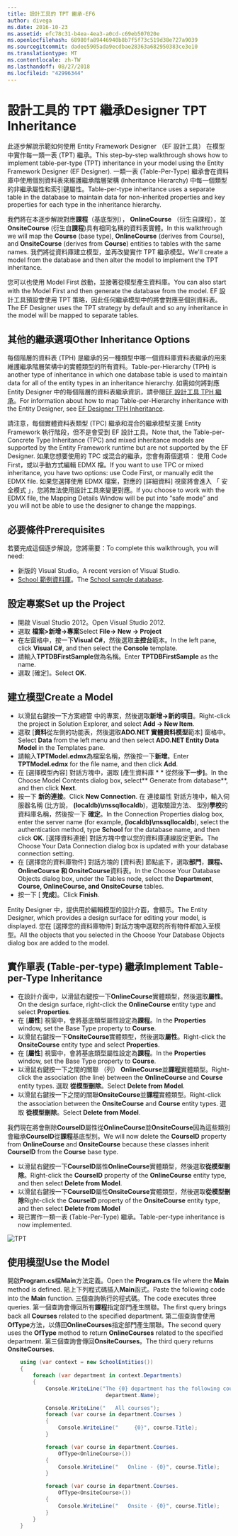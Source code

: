 ```yaml
---
title: 設計工具的 TPT 繼承-EF6
author: divega
ms.date: 2016-10-23
ms.assetid: efc78c31-b4ea-4ea3-a0cd-c69eb507020e
ms.openlocfilehash: 68980fa89446940b8b7f5f73c519d38e727a9039
ms.sourcegitcommit: dadee5905ada9ecdbae28363a682950383ce3e10
ms.translationtype: MT
ms.contentlocale: zh-TW
ms.lasthandoff: 08/27/2018
ms.locfileid: "42996344"
---
```

# <a name="designer-tpt-inheritance"></a><span data-ttu-id="cd920-102">設計工具的 TPT 繼承</span><span class="sxs-lookup"><span data-stu-id="cd920-102">Designer TPT Inheritance</span></span>
<span data-ttu-id="cd920-103">此逐步解說示範如何使用 Entity Framework Designer （EF 設計工具） 在模型中實作每一類一表 (TPT) 繼承。</span><span class="sxs-lookup"><span data-stu-id="cd920-103">This step-by-step walkthrough shows how to implement table-per-type (TPT) inheritance in your model using the Entity Framework Designer (EF Designer).</span></span> <span data-ttu-id="cd920-104">一類一表 (Table-Per-Type) 繼承會在資料庫中使用個別資料表來維護繼承階層架構 (Inheritance Hierarchy) 中每一個類型的非繼承屬性和索引鍵屬性。</span><span class="sxs-lookup"><span data-stu-id="cd920-104">Table-per-type inheritance uses a separate table in the database to maintain data for non-inherited properties and key properties for each type in the inheritance hierarchy.</span></span>

<span data-ttu-id="cd920-105">我們將在本逐步解說對應**課程**（基底型別）， **OnlineCourse** （衍生自課程），並**OnsiteCourse** (衍生自**課程**)具有相同名稱的資料表實體。</span><span class="sxs-lookup"><span data-stu-id="cd920-105">In this walkthrough we will map the **Course** (base type), **OnlineCourse** (derives from Course), and **OnsiteCourse** (derives from **Course**) entities to tables with the same names.</span></span> <span data-ttu-id="cd920-106">我們將從資料庫建立模型，並再改變實作 TPT 繼承模型。</span><span class="sxs-lookup"><span data-stu-id="cd920-106">We'll create a model from the database and then alter the model to implement the TPT inheritance.</span></span>

<span data-ttu-id="cd920-107">您可以也使用 Model First 啟動，並接著從模型產生資料庫。</span><span class="sxs-lookup"><span data-stu-id="cd920-107">You can also start with the Model First and then generate the database from the model.</span></span> <span data-ttu-id="cd920-108">EF 設計工具預設會使用 TPT 策略，因此任何繼承模型中的將會對應至個別資料表。</span><span class="sxs-lookup"><span data-stu-id="cd920-108">The EF Designer uses the TPT strategy by default and so any inheritance in the model will be mapped to separate tables.</span></span>

## <a name="other-inheritance-options"></a><span data-ttu-id="cd920-109">其他的繼承選項</span><span class="sxs-lookup"><span data-stu-id="cd920-109">Other Inheritance Options</span></span>

<span data-ttu-id="cd920-110">每個階層的資料表 (TPH) 是繼承的另一種類型中哪一個資料庫資料表繼承的用來維護繼承階層架構中的實體類型的所有資料。</span><span class="sxs-lookup"><span data-stu-id="cd920-110">Table-per-Hierarchy (TPH) is another type of inheritance in which one database table is used to maintain data for all of the entity types in an inheritance hierarchy.</span></span>  <span data-ttu-id="cd920-111">如需如何將對應 Entity Designer 中的每個階層的資料表繼承資訊，請參閱[EF 設計工具 TPH 繼承](~/ef6/modeling/designer/inheritance/tph.md)。</span><span class="sxs-lookup"><span data-stu-id="cd920-111">For information about how to map Table-per-Hierarchy inheritance with the Entity Designer, see [EF Designer TPH Inheritance](~/ef6/modeling/designer/inheritance/tph.md).</span></span> 

<span data-ttu-id="cd920-112">請注意，每個實體資料表類型 (TPC) 繼承和混合的繼承模型支援 Entity Framework 執行階段，但不是會受到 EF 設計工具。</span><span class="sxs-lookup"><span data-stu-id="cd920-112">Note that, the Table-per-Concrete Type Inheritance (TPC) and mixed inheritance models are supported by the Entity Framework runtime but are not supported by the EF Designer.</span></span> <span data-ttu-id="cd920-113">如果您想要使用的 TPC 或混合的繼承，您會有兩個選項： 使用 Code First，或以手動方式編輯 EDMX 檔。</span><span class="sxs-lookup"><span data-stu-id="cd920-113">If you want to use TPC or mixed inheritance, you have two options: use Code First, or manually edit the EDMX file.</span></span> <span data-ttu-id="cd920-114">如果您選擇使用 EDMX 檔案，對應的 [詳細資料] 視窗將會進入 「 安全模式 」，您將無法使用設計工具來變更對應。</span><span class="sxs-lookup"><span data-stu-id="cd920-114">If you choose to work with the EDMX file, the Mapping Details Window will be put into “safe mode” and you will not be able to use the designer to change the mappings.</span></span>

## <a name="prerequisites"></a><span data-ttu-id="cd920-115">必要條件</span><span class="sxs-lookup"><span data-stu-id="cd920-115">Prerequisites</span></span>

<span data-ttu-id="cd920-116">若要完成這個逐步解說，您將需要：</span><span class="sxs-lookup"><span data-stu-id="cd920-116">To complete this walkthrough, you will need:</span></span>

- <span data-ttu-id="cd920-117">新版的 Visual Studio。</span><span class="sxs-lookup"><span data-stu-id="cd920-117">A recent version of Visual Studio.</span></span>
- <span data-ttu-id="cd920-118">[School 範例資料庫](~/ef6/resources/school-database.md)。</span><span class="sxs-lookup"><span data-stu-id="cd920-118">The [School sample database](~/ef6/resources/school-database.md).</span></span>

## <a name="set-up-the-project"></a><span data-ttu-id="cd920-119">設定專案</span><span class="sxs-lookup"><span data-stu-id="cd920-119">Set up the Project</span></span>

-   <span data-ttu-id="cd920-120">開啟 Visual Studio 2012。</span><span class="sxs-lookup"><span data-stu-id="cd920-120">Open Visual Studio 2012.</span></span>
-   <span data-ttu-id="cd920-121">選取 **檔案&gt;新增-&gt;專案**</span><span class="sxs-lookup"><span data-stu-id="cd920-121">Select **File-&gt; New -&gt; Project**</span></span>
-   <span data-ttu-id="cd920-122">在左窗格中，按一下**Visual C\#**，然後選取**主控台**範本。</span><span class="sxs-lookup"><span data-stu-id="cd920-122">In the left pane, click **Visual C\#**, and then select the **Console** template.</span></span>
-   <span data-ttu-id="cd920-123">請輸入**TPTDBFirstSample**做為名稱。</span><span class="sxs-lookup"><span data-stu-id="cd920-123">Enter **TPTDBFirstSample** as the name.</span></span>
-   <span data-ttu-id="cd920-124">選取 [確定]。</span><span class="sxs-lookup"><span data-stu-id="cd920-124">Select **OK**.</span></span>

## <a name="create-a-model"></a><span data-ttu-id="cd920-125">建立模型</span><span class="sxs-lookup"><span data-stu-id="cd920-125">Create a Model</span></span>

-   <span data-ttu-id="cd920-126">以滑鼠右鍵按一下方案總管 中的專案，然後選取**新增-&gt;新的項目**。</span><span class="sxs-lookup"><span data-stu-id="cd920-126">Right-click the project in Solution Explorer, and select **Add -&gt; New Item**.</span></span>
-   <span data-ttu-id="cd920-127">選取 [**資料**從左側的功能表，然後選取**ADO.NET 實體資料模型**範本] 窗格中。</span><span class="sxs-lookup"><span data-stu-id="cd920-127">Select **Data** from the left menu and then select **ADO.NET Entity Data Model** in the Templates pane.</span></span>
-   <span data-ttu-id="cd920-128">請輸入**TPTModel.edmx**為檔案名稱，然後按一下**新增**。</span><span class="sxs-lookup"><span data-stu-id="cd920-128">Enter **TPTModel.edmx** for the file name, and then click **Add**.</span></span>
-   <span data-ttu-id="cd920-129">在 [選擇模型內容] 對話方塊中，選取 [產生資料庫 * * 從然後**下一步]**。</span><span class="sxs-lookup"><span data-stu-id="cd920-129">In the Choose Model Contents dialog box, select** Generate from database**, and then click **Next**.</span></span>
-   <span data-ttu-id="cd920-130">按一下 **新的連接**。</span><span class="sxs-lookup"><span data-stu-id="cd920-130">Click **New Connection**.</span></span>
    <span data-ttu-id="cd920-131">在 連接屬性 對話方塊中，輸入伺服器名稱 (比方說， **(localdb)\\mssqllocaldb**)，選取驗證方法、 型別**學校**的資料庫名稱，然後按一下 **確定**。</span><span class="sxs-lookup"><span data-stu-id="cd920-131">In the Connection Properties dialog box, enter the server name (for example, **(localdb)\\mssqllocaldb**), select the authentication method, type **School** for the database name, and then click **OK**.</span></span>
    <span data-ttu-id="cd920-132">[選擇資料連接] 對話方塊中會以您的資料庫連線設定更新。</span><span class="sxs-lookup"><span data-stu-id="cd920-132">The Choose Your Data Connection dialog box is updated with your database connection setting.</span></span>
-   <span data-ttu-id="cd920-133">在 [選擇您的資料庫物件] 對話方塊的 [資料表] 節點底下，選取**部門**，**課程、 OnlineCourse 和 OnsiteCourse**資料表。</span><span class="sxs-lookup"><span data-stu-id="cd920-133">In the Choose Your Database Objects dialog box, under the Tables node, select the **Department**, **Course, OnlineCourse, and OnsiteCourse** tables.</span></span>
-   <span data-ttu-id="cd920-134">按一下 [ **完成**]。</span><span class="sxs-lookup"><span data-stu-id="cd920-134">Click **Finish**.</span></span>

<span data-ttu-id="cd920-135">Entity Designer 中，提供用於編輯模型的設計介面，會顯示。</span><span class="sxs-lookup"><span data-stu-id="cd920-135">The Entity Designer, which provides a design surface for editing your model, is displayed.</span></span> <span data-ttu-id="cd920-136">您在 [選擇您的資料庫物件] 對話方塊中選取的所有物件都加入至模型。</span><span class="sxs-lookup"><span data-stu-id="cd920-136">All the objects that you selected in the Choose Your Database Objects dialog box are added to the model.</span></span>

## <a name="implement-table-per-type-inheritance"></a><span data-ttu-id="cd920-137">實作單表 (Table-per-type) 繼承</span><span class="sxs-lookup"><span data-stu-id="cd920-137">Implement Table-per-Type Inheritance</span></span>

-   <span data-ttu-id="cd920-138">在設計介面中，以滑鼠右鍵按一下**OnlineCourse**實體類型，然後選取**屬性**。</span><span class="sxs-lookup"><span data-stu-id="cd920-138">On the design surface, right-click the **OnlineCourse** entity type and select **Properties**.</span></span>
-   <span data-ttu-id="cd920-139">在 [**屬性**] 視窗中，會將基底類型屬性設定為**課程**。</span><span class="sxs-lookup"><span data-stu-id="cd920-139">In the **Properties** window, set the Base Type property to **Course**.</span></span>
-   <span data-ttu-id="cd920-140">以滑鼠右鍵按一下**OnsiteCourse**實體類型，然後選取**屬性**。</span><span class="sxs-lookup"><span data-stu-id="cd920-140">Right-click the **OnsiteCourse** entity type and select **Properties**.</span></span>
-   <span data-ttu-id="cd920-141">在 [**屬性**] 視窗中，會將基底類型屬性設定為**課程**。</span><span class="sxs-lookup"><span data-stu-id="cd920-141">In the **Properties** window, set the Base Type property to **Course**.</span></span>
-   <span data-ttu-id="cd920-142">以滑鼠右鍵按一下之間的關聯 （列） **OnlineCourse**並**課程**實體類型。</span><span class="sxs-lookup"><span data-stu-id="cd920-142">Right-click the association (the line) between the **OnlineCourse** and **Course** entity types.</span></span>
    <span data-ttu-id="cd920-143">選取 **從模型刪除**。</span><span class="sxs-lookup"><span data-stu-id="cd920-143">Select **Delete from Model**.</span></span>
-   <span data-ttu-id="cd920-144">以滑鼠右鍵按一下之間的關聯**OnsiteCourse**並**課程**實體類型。</span><span class="sxs-lookup"><span data-stu-id="cd920-144">Right-click the association between the **OnsiteCourse** and **Course** entity types.</span></span>
    <span data-ttu-id="cd920-145">選取 **從模型刪除**。</span><span class="sxs-lookup"><span data-stu-id="cd920-145">Select **Delete from Model**.</span></span>

<span data-ttu-id="cd920-146">我們現在將會刪除**CourseID**屬性從**OnlineCourse**並**OnsiteCourse**因為這些類別會繼承**CourseID**從**課程**基底型別。</span><span class="sxs-lookup"><span data-stu-id="cd920-146">We will now delete the **CourseID** property from **OnlineCourse** and **OnsiteCourse** because these classes inherit **CourseID** from the **Course** base type.</span></span>

-   <span data-ttu-id="cd920-147">以滑鼠右鍵按一下**CourseID**屬性**OnlineCourse**實體類型，然後選取**從模型刪除**。</span><span class="sxs-lookup"><span data-stu-id="cd920-147">Right-click the **CourseID** property of the **OnlineCourse** entity type, and then select **Delete from Model**.</span></span>
-   <span data-ttu-id="cd920-148">以滑鼠右鍵按一下**CourseID**屬性**OnsiteCourse**實體類型，然後選取**從模型刪除**</span><span class="sxs-lookup"><span data-stu-id="cd920-148">Right-click the **CourseID** property of the **OnsiteCourse** entity type, and then select **Delete from Model**</span></span>
-   <span data-ttu-id="cd920-149">現已實作一類一表 (Table-Per-Type) 繼承。</span><span class="sxs-lookup"><span data-stu-id="cd920-149">Table-per-type inheritance is now implemented.</span></span>

![TPT](~/ef6/media/tpt.png)

## <a name="use-the-model"></a><span data-ttu-id="cd920-151">使用模型</span><span class="sxs-lookup"><span data-stu-id="cd920-151">Use the Model</span></span>

<span data-ttu-id="cd920-152">開啟**Program.cs**檔**Main**方法定義。</span><span class="sxs-lookup"><span data-stu-id="cd920-152">Open the **Program.cs** file where the **Main** method is defined.</span></span> <span data-ttu-id="cd920-153">貼上下列程式碼插入**Main**函式。</span><span class="sxs-lookup"><span data-stu-id="cd920-153">Paste the following code into the **Main** function.</span></span> <span data-ttu-id="cd920-154">三個查詢執行的程式碼。</span><span class="sxs-lookup"><span data-stu-id="cd920-154">The code executes three queries.</span></span> <span data-ttu-id="cd920-155">第一個查詢會傳回所有**課程**指定部門產生關聯。</span><span class="sxs-lookup"><span data-stu-id="cd920-155">The first query brings back all **Courses** related to the specified department.</span></span> <span data-ttu-id="cd920-156">第二個查詢會使用**OfType**方法，以傳回**OnlineCourses**指定部門產生關聯。</span><span class="sxs-lookup"><span data-stu-id="cd920-156">The second query uses the **OfType** method to return **OnlineCourses** related to the specified department.</span></span> <span data-ttu-id="cd920-157">第三個查詢會傳回**OnsiteCourses**。</span><span class="sxs-lookup"><span data-stu-id="cd920-157">The third query returns **OnsiteCourses**.</span></span>

``` csharp
    using (var context = new SchoolEntities())
    {
        foreach (var department in context.Departments)
        {
            Console.WriteLine("The {0} department has the following courses:",
                               department.Name);

            Console.WriteLine("   All courses");
            foreach (var course in department.Courses )
            {
                Console.WriteLine("     {0}", course.Title);
            }

            foreach (var course in department.Courses.
                OfType<OnlineCourse>())
            {
                Console.WriteLine("   Online - {0}", course.Title);
            }

            foreach (var course in department.Courses.
                OfType<OnsiteCourse>())
            {
                Console.WriteLine("   Onsite - {0}", course.Title);
            }
        }
    }
```
